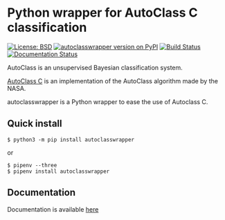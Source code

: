 # Python wrapper for AutoClass C classification

[![License: BSD](https://img.shields.io/badge/License-BSD-blue.svg)](https://opensource.org/licenses/BSD-3-Clause)   [![autoclasswrapper version on PyPI](https://badge.fury.io/py/autoclasswrapper.svg)](https://pypi.python.org/pypi/autoclasswrapper)   [![Build Status](https://travis-ci.org/pierrepo/autoclasswrapper.svg?branch=master)](https://travis-ci.org/pierrepo/autoclasswrapper)
[![Documentation Status](https://readthedocs.org/projects/autoclasswrapper/badge/?version=latest)](https://autoclasswrapper.readthedocs.io/en/latest/?badge=latest)


AutoClass is an unsupervised Bayesian classification system.

[AutoClass C](https://ti.arc.nasa.gov/tech/rse/synthesis-projects-applications/autoclass/autoclass-c/) is an implementation of the AutoClass algorithm made by the NASA.

autoclasswrapper is a Python wrapper to ease the use of Autoclass C.


## Quick install
```
$ python3 -m pip install autoclasswrapper
```
or
```
$ pipenv --three
$ pipenv install autoclasswrapper
```


## Documentation

Documentation is available [here](https://autoclasswrapper.readthedocs.io/en/latest/)
